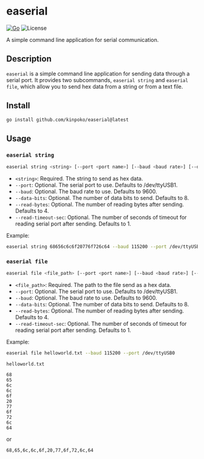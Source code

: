 # easerial

[![Go](https://github.com/kinpoko/easerial/actions/workflows/go.yml/badge.svg)](https://github.com/kinpoko/easerial/actions/workflows/go.yml)
![License](https://img.shields.io/github/license/kinpoko/easerial?color=blue)

A simple command line application for serial communication.

## Description

`easerial` is a simple command line application for sending data through a serial port. It provides two subcommands, `easerial string` and `easerial file`, which allow you to send hex data from a string or from a text file.

## Install

```bash
go install github.com/kinpoko/easerial@latest
```

## Usage

### `easerial string`

```bash
easerial string <string> [--port <port name>] [--baud <baud rate>] [--data-bits <data bits>] [--read-bytes <read bytes>] [--read-timeout-sec <read timeout sec>]
```

- `<string>`: Required. The string to send as hex data.
- `--port`: Optional. The serial port to use. Defaults to /dev/ttyUSB1.
- `--baud`: Optional. The baud rate to use. Defaults to 9600.
- `--data-bits`: Optional. The number of data bits to send. Defaults to 8.
- `--read-bytes`: Optional. The number of reading bytes after sending. Defaults to 4.
- `--read-timeout-sec`: Optional. The number of seconds of timeout for reading serial port after sending. Defaults to 1.

Example:

```bash
easerial string 68656c6c6f20776f726c64 --baud 115200 --port /dev/ttyUSB0
```

### `easerial file`

```bash
easerial file <file_path> [--port <port name>] [--baud <baud rate>] [--data-bits <data bits>] [--read-bytes <read bytes>][--read-timeout-sec <read timeout sec>]
```

- `<file_path>`: Required. The path to the file send as a hex data.
- `--port`: Optional. The serial port to use. Defaults to /dev/ttyUSB1.
- `--baud`: Optional. The baud rate to use. Defaults to 9600.
- `--data-bits`: Optional. The number of data bits to send. Defaults to 8.
- `--read-bytes`: Optional. The number of reading bytes after sending. Defaults to 4.
- `--read-timeout-sec`: Optional. The number of seconds of timeout for reading serial port after sending. Defaults to 1.

Example:

```bash
easerial file helloworld.txt --baud 115200 --port /dev/ttyUSB0
```

`helloworld.txt`

```text
68
65
6c
6c
6f
20
77
6f
72
6c
64
```

or

```text
68,65,6c,6c,6f,20,77,6f,72,6c,64
```
